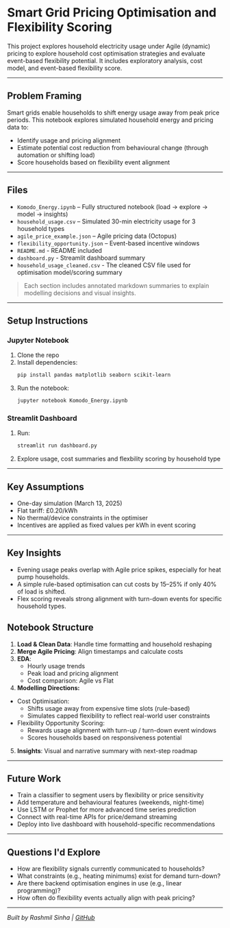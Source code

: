 
# Smart Grid Pricing Optimisation and Flexibility Scoring

This project explores household electricity usage under Agile (dynamic) pricing to explore household cost optimisation strategies and evaluate event-based flexibility potential. It includes exploratory analysis, cost model, and event-based flexibility score.

---

## Problem Framing

Smart grids enable households to shift energy usage away from peak price periods. This notebook explores simulated household energy and pricing data to:
- Identify usage and pricing alignment
- Estimate potential cost reduction from behavioural change (through automation or shifting load)
- Score households based on flexibility event alignment

---

## Files

- `Komodo_Energy.ipynb` – Fully structured notebook (load → explore → model → insights)
- `household_usage.csv` – Simulated 30-min electricity usage for 3 household types
- `agile_price_example.json` – Agile pricing data (Octopus)
- `flexibility_opportunity.json` – Event-based incentive windows
- `README.md` - README included
- `dashboard.py` - Streamlit dashboard summary
- `household_usage_cleaned.csv` - The cleaned CSV file used for optimisation model/scoring summary

> Each section includes annotated markdown summaries to explain modelling decisions and visual insights.

---

## Setup Instructions

### Jupyter Notebook
1. Clone the repo  
2. Install dependencies:  
   ```bash
   pip install pandas matplotlib seaborn scikit-learn
   ```
3. Run the notebook:  
   ```bash
   jupyter notebook Komodo_Energy.ipynb
   ```

### Streamlit Dashboard
1. Run:
   ```bash
   streamlit run dashboard.py
   ```
2. Explore usage, cost summaries and flexbility scoring by household type

---

## Key Assumptions

- One-day simulation (March 13, 2025)
- Flat tariff: £0.20/kWh
- No thermal/device constraints in the optimiser
- Incentives are applied as fixed values per kWh in event scoring

---

## Key Insights

- Evening usage peaks overlap with Agile price spikes, especially for heat pump households.
- A simple rule-based optimisation can cut costs by 15–25% if only 40% of load is shifted.
- Flex scoring reveals strong alignment with turn-down events for specific household types.

## Notebook Structure

1. **Load & Clean Data**: Handle time formatting and household reshaping
2. **Merge Agile Pricing**: Align timestamps and calculate costs
3. **EDA**:
   - Hourly usage trends
   - Peak load and pricing alignment
   - Cost comparison: Agile vs Flat
4. **Modelling Directions:**
- Cost Optimisation:
  - Shifts usage away from expensive time slots (rule-based)
  - Simulates capped flexibility to reflect real-world user constraints
- Flexibility Opportunity Scoring:
  - Rewards usage alignment with turn-up / turn-down event windows
  - Scores households based on responsiveness potential
5. **Insights**: Visual and narrative summary with next-step roadmap

---

## Future Work

- Train a classifier to segment users by flexibility or price sensitivity
- Add temperature and behavioural features (weekends, night-time)
- Use LSTM or Prophet for more advanced time series prediction
- Connect with real-time APIs for price/demand streaming
- Deploy into live dashboard with household-specific recommendations

---

## Questions I'd Explore

- How are flexibility signals currently communicated to households?
- What constraints (e.g., heating minimums) exist for demand turn-down?
- Are there backend optimisation engines in use (e.g., linear programming)?
- How often do flexibility events actually align with peak pricing?

---

*Built by Rashmil Sinha | [GitHub](https://github.com/rashSinha)*
